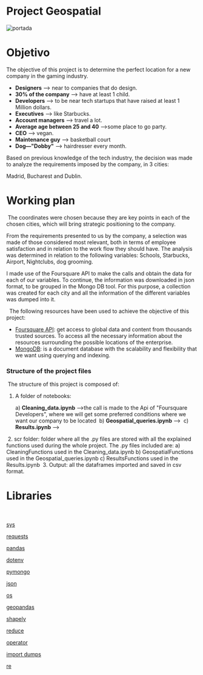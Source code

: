 # Project Geospatial

![portada](https://circulotne.com/wp-content/uploads/2017/10/SIlicon-Valley-pelea-por-escaso-talento-en-IA-Revista-TNE.jpg)
​
# Objetivo
The objective of this project is to determine the perfect location for a new company in the gaming industry. 
​
- **Designers** --> near to companies that do design.
- **30% of the company** --> have at least 1 child.
- **Developers** --> to be near tech startups that have raised at least 1 Million dollars.
- **Executives** --> like Starbucks.
- **Account managers** --> travel a lot.
- **Average age between 25 and 40** -->some place to go party.
- **CEO** --> vegan.
- **Maintenance guy** --> basketball court
- **Dog—"Dobby"** --> hairdresser every month. 
​


Based on previous knowledge of the tech industry, the decision was made to analyze the requirements imposed by the company, in 3 cities:

Madrid, Bucharest and Dublin.
​
# Working plan 
​
The coordinates were chosen because they are key points in each of the chosen cities, which will bring strategic positioning to the company.
​

From the requirements presented to us by the company, a selection was made of those considered most relevant, both in terms of employee satisfaction and in relation to the work flow they should have. The analysis was determined in relation to the following variables: Schools, Starbucks, Airport, Nightclubs, dog grooming.


I made use of the Foursquare API to make the calls and obtain the data for each of our variables. To continue, the information was downloaded in json format, to be grouped in the Mongo DB tool. For this purpose, a collection was created for each city and all the information of the different variables was dumped into it.




​
​
The following resources have been used to achieve the objective of this project: 
​
-  [Foursquare API](https://foursquare.com/): get access to global data and  content from thousands trusted sources. To access all the necessary information about the resources surrounding the possible locations of the enterprise. 
- [MongoDB](https://www.mongodb.com/): is a document database with the scalability and flexibility that we want using querying and indexing.
​
​
### Structure of the project files
​
The structure of this project is composed of:
 1. A folder of notebooks: 
    
    a) **Cleaning_data.ipynb** -->the call is made to the Api of "Foursquare Developers", where we will get some preferred conditions where we want our company to be located
​
    b) **Geospatial_queries.ipynb** --> 
​
    c) **Results.ipynb** --> 
​
   

​
 2. scr folder: folder where all the .py files are stored with all the explained functions used during the whole project. The .py files included are: 
    a) CleaningFunctions used in the Cleaning_data.ipynb
    b) GeospatialFunctions used in the Geospatial_queries.ipynb
    c) ResultsFunctions used in the Results.ipynb
​
 3. Output: all the dataframes imported and saved in csv format. 
​
​
# Libraries
​

[sys](https://docs.python.org/3/library/sys.html)
​

[requests](https://pypi.org/project/requests/2.7.0/)
​

[pandas](https://pandas.pydata.org/)
​

[dotenv](https://pypi.org/project/python-dotenv/)
​

[pymongo](https://www.mongodb.com/2)
​

[json](https://docs.python.org/3/library/json.html)
​

[os](https://docs.python.org/3/library/os.html)
​

[geopandas](https://geopandas.org/)
​

[shapely](https://pypi.org/project/Shapely/)
​

[reduce](https://docs.python.org/3/library/functools.html)
​

[operator](https://docs.python.org/3/library/operator.html)
​

[import dumps](https://pymongo.readthedocs.io/en/stable/api/bson/json_util.html)
​
 
[re](https://docs.python.org/3/library/re.html)